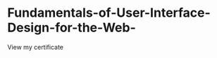 Fundamentals-of-User-Interface-Design-for-the-Web-
==================================================
View my certificate
<a herf="http://yahoo.com.tw"> </a>
